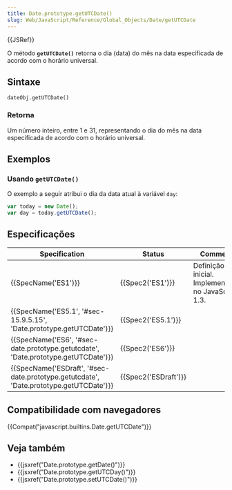 ```yaml
---
title: Date.prototype.getUTCDate()
slug: Web/JavaScript/Reference/Global_Objects/Date/getUTCDate
---
```

{{JSRef}}

O método **`getUTCDate()`** retorna o dia (data) do mês na data especificada de acordo com o horário universal.

## Sintaxe

```
dateObj.getUTCDate()
```

### Retorna

Um número inteiro, entre 1 e 31, representando o dia do mês na data especificada de acordo com o horário universal.

## Exemplos

### Usando `getUTCDate()`

O exemplo a seguir atribui o dia da data atual à variável `day`:

```js
var today = new Date();
var day = today.getUTCDate();
```

## Especificações

| Specification                                                                                                        | Status                       | Comment                                            |
| -------------------------------------------------------------------------------------------------------------------- | ---------------------------- | -------------------------------------------------- |
| {{SpecName('ES1')}}                                                                                             | {{Spec2('ES1')}}         | Definição inicial. Implementado no JavaScript 1.3. |
| {{SpecName('ES5.1', '#sec-15.9.5.15', 'Date.prototype.getUTCDate')}}                         | {{Spec2('ES5.1')}}     |                                                    |
| {{SpecName('ES6', '#sec-date.prototype.getutcdate', 'Date.prototype.getUTCDate')}}         | {{Spec2('ES6')}}         |                                                    |
| {{SpecName('ESDraft', '#sec-date.prototype.getutcdate', 'Date.prototype.getUTCDate')}} | {{Spec2('ESDraft')}} |                                                    |

## Compatibilidade com navegadores

{{Compat("javascript.builtins.Date.getUTCDate")}}

## Veja também

- {{jsxref("Date.prototype.getDate()")}}
- {{jsxref("Date.prototype.getUTCDay()")}}
- {{jsxref("Date.prototype.setUTCDate()")}}
